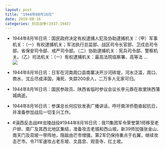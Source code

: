 ```yaml
---
layout: post
title: "1944年08月16日"
date: 2019-08-16
categories: 抗日战争(1937-1945)
---
```


<meta name="referrer" content="no-referrer" />

- 1944年8月16日讯：国民政府决定有权逮捕人犯及协助逮捕机关：（甲）军事机关：（一）有权逮捕机关；军法执行总监部、战区司令长官部、卫戍总司令部、省保安司令部、戒严司令部。（二）协助逮捕机关：宪兵司令部、警察机关。（乙）司法机关：（一）有权逮捕机关：最高法院临察署、高等法 ... <br/><img src="https://wx4.sinaimg.cn/large/aca367d8ly1g61ti1a22tj20c809zt8r.jpg" />

- 1944年8月16日讯：日军在河南周口县南寨决开沙河砖堤，河水泛滥，周口、商水、沈丘尽成泽国，淹死、失踪200余人，二万多人无家可归。 

- 1944年8月16日讯：国民参政员、陕西省临时参议会议长李元鼎在故里陕西蒲城病逝。 

- 1944年8月16日讯：参谋总长何应钦发表广播讲话，呼吁南洋侨胞奋起抗日，并准备参加战后一切复兴工作。 

- #滇西反击战##龙陵战役#1944年8月16日讯：我11集团军令荣誉第1师移至老户蚌、南厂及其西北地区集结，准备攻击老城和西山坡。新39师加强张金山、南天门及双坡一带阵地，阻敌由芒市增援。第2军仍保持重点于右翼，继续攻击芒市。令71军速攻占老东坡、文昌宫、观音寺、红土坡。 

